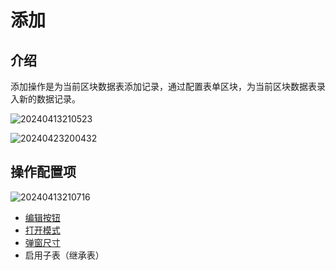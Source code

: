 # 添加
## 介绍

添加操作是为当前区块数据表添加记录，通过配置表单区块，为当前区块数据表录入新的数据记录。

![20240413210523](https://nocobase-docs.oss-cn-beijing.aliyuncs.com/20240413210523.png)

![20240423200432](https://nocobase-docs.oss-cn-beijing.aliyuncs.com/20240423200432.png)

## 操作配置项

![20240413210716](https://nocobase-docs.oss-cn-beijing.aliyuncs.com/20240413210716.png)

- [编辑按钮](/handbook/ui/actions/action-settings/edit-button)
- [打开模式](/handbook/ui/actions/action-settings/open-mode)
- [弹窗尺寸](/handbook/ui/actions/action-settings/popup-size)
- 启用子表（继承表）
